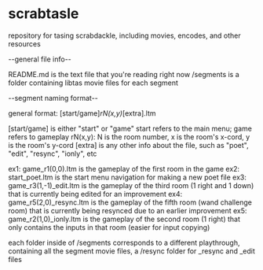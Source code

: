 # scrabtasle
repository for tasing scrabdackle, including movies, encodes, and other resources



--general file info--

README.md is the text file that you're reading right now
/segments is a folder containing libtas movie files for each segment



--segment naming format--

general format: [start/game]_rN(x,y)_[extra].ltm

[start/game] is either "start" or "game"
start refers to the main menu; game refers to gameplay
rN(x,y): N is the room number, x is the room's x-cord, y is the room's y-cord
[extra] is any other info about the file, such as "poet", "edit", "resync", "ionly", etc

ex1: game_r1(0,0).ltm is the gameplay of the first room in the game
ex2: start_poet.ltm is the start menu navigation for making a new poet file
ex3: game_r3(1,-1)_edit.ltm is the gameplay of the third room (1 right and 1 down) that is currently being edited for an improvement
ex4: game_r5(2,0)_resync.ltm is the gameplay of the fifth room (wand challenge room) that is currently being resynced due to an earlier improvement
ex5: game_r2(1,0)_ionly.ltm is the gameplay of the second room (1 right) that only contains the inputs in that room (easier for input copying)

each folder inside of /segments corresponds to a different playthrough, containing all the segment movie files, a /resync folder for _resync and _edit files 
